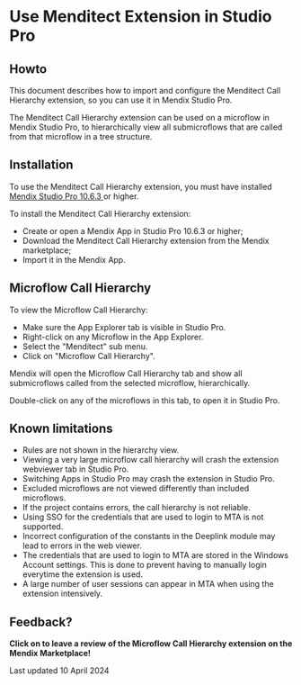 # Use Menditect Extension in Studio Pro

## Howto

This document describes how to import and configure the Menditect Call Hierarchy extension, so you can use it in Mendix Studio Pro.

The Menditect Call Hierarchy extension can be used on a microflow in Mendix Studio Pro, to hierarchically view all submicroflows that are called from that microflow in a tree structure.

## Installation

To use the Menditect Call Hierarchy extension, you must have installed [Mendix Studio Pro 10.6.3 <i class="fas fa-external-link"></i>](https://marketplace.mendix.com/link/studiopro/10.6.3) or higher.

To install the Menditect Call Hierarchy extension:
- Create or open a Mendix App in Studio Pro 10.6.3 or higher;
- Download the Menditect Call Hierarchy extension from the Mendix marketplace;
- Import it in the Mendix App.

## Microflow Call Hierarchy

To view the Microflow Call Hierarchy:
- Make sure the App Explorer tab is visible in Studio Pro.
- Right-click on any Microflow in the App Explorer.
- Select the "Menditect" sub menu.
- Click on "Microflow Call Hierarchy".

Mendix will open the Microflow Call Hierarchy tab and show all submicroflows called from the selected microflow, hierarchically.

Double-click on any of the microflows in this tab, to open it in Studio Pro.


## Known limitations

- Rules are not shown in the hierarchy view.
- Viewing a very large microflow call hierarchy will crash the extension webviewer tab in Studio Pro.
- Switching Apps in Studio Pro may crash the extension in Studio Pro.
- Excluded microflows are not viewed differently than included microflows.
- If the project contains errors, the call hierarchy is not reliable.
- Using SSO for the credentials that are used to login to MTA is not supported.
- Incorrect configuration of the constants in the Deeplink module may lead to errors in the web viewer.
- The credentials that are used to login to MTA are stored in the Windows Account settings. This is done to prevent having to manually login everytime the extension is used.
- A large number of user sessions can appear in MTA when using the extension intensively. 

## Feedback?

**Click on <i class="fas fa-pen-field"></i> to leave a review  of the Microflow Call Hierarchy extension on the Mendix Marketplace!**

Last updated 10 April 2024
